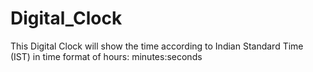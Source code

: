 # Digital_Clock
This Digital Clock will show the time according to Indian Standard Time (IST) in time format of hours: minutes:seconds
